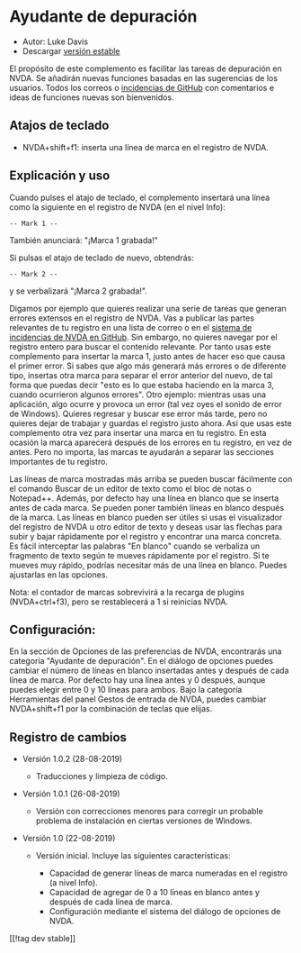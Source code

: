 # Ayudante de depuración #

* Autor: Luke Davis
* Descargar [versión estable][1]

El propósito de este complemento es facilitar las tareas de depuración en
NVDA. Se añadirán nuevas funciones basadas en las sugerencias de los
usuarios. Todos los correos o [incidencias de
GitHub](https://github.com/XLTechie/debugHelper) con comentarios e ideas de
funciones nuevas son bienvenidos.

## Atajos de teclado

* NVDA+shift+f1: inserta una línea de marca en el registro de NVDA.

## Explicación y uso

Cuando pulses el atajo de teclado, el complemento insertará una línea como
la siguiente en el registro de NVDA (en el nivel Info):

``` -- Mark 1 -- ```

También anunciará: "¡Marca 1 grabada!"

Si pulsas el atajo de teclado de nuevo, obtendrás:

``` -- Mark 2 -- ```

y se verbalizará "¡Marca 2 grabada!".

Digamos por ejemplo que quieres realizar una serie de tareas que generan
errores extensos en el registro de NVDA. Vas a publicar las partes
relevantes de tu registro en una lista de correo o en el [sistema de
incidencias de NVDA en GitHub](https://github.com/nvaccess/nvda/issues). Sin
embargo, no quieres navegar por el registro entero para buscar el contenido
relevante. Por tanto usas este complemento para insertar la marca 1, justo
antes de hacer eso que causa el primer error. Si sabes que algo más generará
más errores o de diferente tipo, insertas otra marca para separar el error
anterior del nuevo, de tal forma que puedas decir "esto es lo que estaba
haciendo en la marca 3, cuando ocurrieron algunos errores". Otro ejemplo:
mientras usas una aplicación, algo ocurre y provoca un error (tal vez oyes
el sonido de error de Windows). Quieres regresar y buscar ese error más
tarde, pero no quieres dejar de trabajar y guardas el registro justo
ahora. Así que usas este complemento otra vez para insertar una marca en tu
registro. En esta ocasión la marca aparecerá después de los errores en tu
registro, en vez de antes. Pero no importa, las marcas te ayudarán a separar
las secciones importantes de tu registro.

Las líneas de marca mostradas más arriba se pueden buscar fácilmente con el
comando Buscar de un editor de texto como el bloc de notas o
Notepad++. Además, por defecto hay una línea en blanco que se inserta antes
de cada marca. Se pueden poner también líneas en blanco después de la
marca. Las líneas en blanco pueden ser útiles si usas el visualizador del
registro de NVDA u otro editor de texto y deseas usar las flechas para subir
y bajar rápidamente por el registro y encontrar una marca concreta. Es fácil
interceptar las palabras "En blanco" cuando se verbaliza un fragmento de
texto según te mueves rápidamente por el registro. Si te mueves muy rápido,
podrías necesitar más de una línea en blanco. Puedes ajustarlas en las
opciones.

Nota: el contador de marcas sobrevivirá a la recarga de plugins
(NVDA+ctrl+f3), pero se restablecerá a 1 si reinicias NVDA.

## Configuración:

En la sección de Opciones de las preferencias de NVDA, encontrarás una
categoría "Ayudante de depuración". En el diálogo de opciones puedes cambiar
el número de líneas en blanco insertadas antes y después de cada línea de
marca. Por defecto hay una línea antes y 0 después, aunque puedes elegir
entre 0 y 10 líneas para ambos. Bajo la categoría Herramientas del panel
Gestos de entrada de NVDA, puedes cambiar NVDA+shift+f1 por la combinación
de teclas que elijas.

## Registro de cambios

* Versión 1.0.2 (28-08-2019)

    - Traducciones y limpieza de código.

* Versión 1.0.1 (26-08-2019)

    - Versión con correcciones menores para corregir un probable problema de
      instalación en ciertas versiones de Windows.

* Versión 1.0 (22-08-2019)

    - Versión inicial. Incluye las siguientes características:

        + Capacidad de generar líneas de marca numeradas en el registro (a
          nivel Info).
        + Capacidad de agregar de 0 a 10 líneas en blanco antes y después de
          cada línea de marca.
        + Configuración mediante el sistema del diálogo de opciones de NVDA.

[[!tag dev stable]]

[1]: https://addons.nvda-project.org/files/get.php?file=debughelper

